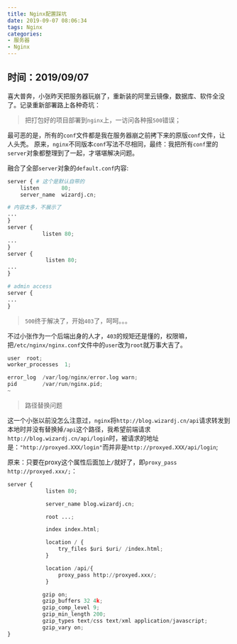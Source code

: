 ```yaml
---
title: Nginx配置踩坑
date: 2019-09-07 08:06:34
tags: Nginx
categories: 
- 服务器
- Nginx
---
```


时间：2019/09/07
---
喜大普奔，小张昨天把服务器玩崩了，重新装的阿里云镜像，数据库、软件全没了。记录重新部署路上各种奇坑：

> 把打包好的项目部署到`nginx`上，一访问各种报`500`错误；

最可恶的是，所有的`conf`文件都是我在服务器崩之前拷下来的原版`conf`文件，让人头秃。
原来，`nginx`不同版本`conf`写法不尽相同，最终：我把所有`conf`里的`server`对象都整理到了一起，才堪堪解决问题。
<!--more-->
融合了全部`server`对象的`default.conf`内容:

```python
server { # 这个是默认自带的
    listen       80;
    server_name  wizardj.cn;

# 内容太多，不展示了
...
}
server { 
           listen 80;
...
}
server {
            listen 80;
...
}

# admin access
server {
...
}
```
> `500`终于解决了，开始`403`了，呵呵。。。

不过小张作为一个后端出身的人才，`403`的规矩还是懂的，权限嘛，把`/etc/nginx/nginx.conf`文件中的`user`改为`root`就万事大吉了。

```python
user  root;
worker_processes  1;

error_log  /var/log/nginx/error.log warn;
pid        /var/run/nginx.pid;
~
```

> 路径替换问题

这一个小张以前没怎么注意过，`nginx`将`http://blog.wizardj.cn/api`请求转发到本地时并没有替换掉`/api`这个路径，我希望前端请求`http://blog.wizardj.cn/api/login`时，被请求的地址是：`"http://proxyed.XXX/login"`而并非是`http://proxyed.XXX/api/login`;

原来：只要在proxy这个属性后面加上`/`就好了，即`proxy_pass http://proxyed.xxx/;`：
```python
server {
            listen 80;

            server_name blog.wizardj.cn;

            root ...;

            index index.html;

            location / {
                try_files $uri $uri/ /index.html;
            }

            location /api/{
                proxy_pass http://proxyed.xxx/;
            }

           gzip on;
           gzip_buffers 32 4k;
           gzip_comp_level 9;
           gzip_min_length 200;
           gzip_types text/css text/xml application/javascript;
           gzip_vary on;
}
```